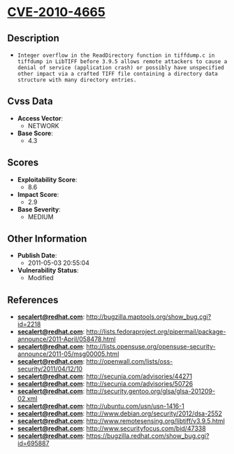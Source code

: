 
# [CVE-2010-4665](https://cve.mitre.org/cgi-bin/cvename.cgi?name=CVE-2010-4665)

## Description

- `Integer overflow in the ReadDirectory function in tiffdump.c in tiffdump in LibTIFF before 3.9.5 allows remote attackers to cause a denial of service (application crash) or possibly have unspecified other impact via a crafted TIFF file containing a directory data structure with many directory entries.`

## Cvss Data

- **Access Vector**:
  - NETWORK
- **Base Score**:
  - 4.3

## Scores

- **Exploitability Score**:
  - 8.6
- **Impact Score**:
  - 2.9
- **Base Severity**:
  - MEDIUM

## Other Information

- **Publish Date**:
  - 2011-05-03 20:55:04
- **Vulnerability Status**:
  - Modified

## References

- **secalert@redhat.com**: http://bugzilla.maptools.org/show_bug.cgi?id=2218
- **secalert@redhat.com**: http://lists.fedoraproject.org/pipermail/package-announce/2011-April/058478.html
- **secalert@redhat.com**: http://lists.opensuse.org/opensuse-security-announce/2011-05/msg00005.html
- **secalert@redhat.com**: http://openwall.com/lists/oss-security/2011/04/12/10
- **secalert@redhat.com**: http://secunia.com/advisories/44271
- **secalert@redhat.com**: http://secunia.com/advisories/50726
- **secalert@redhat.com**: http://security.gentoo.org/glsa/glsa-201209-02.xml
- **secalert@redhat.com**: http://ubuntu.com/usn/usn-1416-1
- **secalert@redhat.com**: http://www.debian.org/security/2012/dsa-2552
- **secalert@redhat.com**: http://www.remotesensing.org/libtiff/v3.9.5.html
- **secalert@redhat.com**: http://www.securityfocus.com/bid/47338
- **secalert@redhat.com**: https://bugzilla.redhat.com/show_bug.cgi?id=695887
